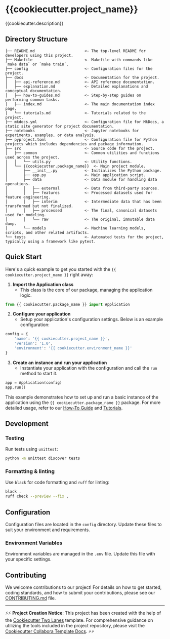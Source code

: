 # {{cookiecutter.project_name}}

{{cookiecutter.description}}

## Directory Structure

```text
├── README.md                      <- The top-level README for developers using this project.
├── Makefile                       <- Makefile with commands like `make data` or `make train`.
├── config                         <- Configuration files for the project.
├── docs                           <- Documentation for the project.
│   ├── api-reference.md           <- API reference documentation.
│   ├── explanation.md             <- Detailed explanations and conceptual documentation.
│   ├── how-to-guides.md           <- Step-by-step guides on performing common tasks.
│   ├── index.md                   <- The main documentation index page.
│   └── tutorials.md               <- Tutorials related to the project.
├── mkdocs.yml                     <- Configuration file for MkDocs, a static site generator for project documentation.
├── notebooks                      <- Jupyter notebooks for experiments, examples, or data analysis.
├── pyproject.toml                 <- Configuration file for Python projects which includes dependencies and package information.
├── src                            <- Source code for the project.
│   ├── common                     <- Common utilities and functions used across the project.
│   │   └── utils.py               <- Utility functions.
│   └── {{cookiecutter.package_name}}  <- Main project module.
│       ├── __init__.py            <- Initializes the Python package.
│       ├── app.py                 <- Main application script.
│       ├── data                   <- Data module for handling data operations.
│       │   ├── external           <- Data from third-party sources.
│       │   ├── features           <- Processed datasets used for feature engineering.
│       │   ├── interim            <- Intermediate data that has been transformed but not finalized.
│       │   ├── processed          <- The final, canonical datasets used for modeling.
│       │   └── raw                <- The original, immutable data dump.
│       └── models                 <- Machine learning models, scripts, and other related artifacts.
└── tests                          <- Automated tests for the project, typically using a framework like pytest.
```

## Quick Start

Here's a quick example to get you started with the `{{
cookiecutter.project_name }}` right away:

1. **Import the Application class**
   - This class is the core of our package, managing the application
     logic.

```python
from {{ cookiecutter.package_name }} import Application
```

2. **Configure your application**
   - Setup your application's configuration settings. Below is an
     example configuration:

```python
config = {
    'name': '{{ cookiecutter.project_name }}',
    'version': '1.0',
    'environment': '{{ cookiecutter.environment_name }}'
}
```

3. **Create an instance and run your application**
   - Instantiate your application with the configuration and call the
     `run` method to start it.

```python
app = Application(config)
app.run()
```

This example demonstrates how to set up and run a basic instance of the
application using the `{{ cookiecutter.package_name }}` package. For
more detailed usage, refer to our [How-To
Guide](./docs/how-to-guides.md) and [Tutorials](./docs/tutorials.md).

## Development

### Testing

Run tests using `unittest`:

```sh
python -m unittest discover tests
```

### Formatting & linting

Use `black` for code formatting and `ruff` for linting:

```sh
black . 
ruff check --preview --fix .
```

## Configuration

Configuration files are located in the `config` directory. Update these
files to suit your environment and requirements.

### Environment Variables

Environment variables are managed in the `.env` file. Update this file
with your specific settings.


## Contributing

We welcome contributions to our project! For details on how to get
started, coding standards, and how to submit your contributions, please
see our [CONTRIBUTING.md](.github/CONTRIBUTING.md) file.

---

⚡⚡ **Project Creation Notice**: This project has been created with the
help of the [Cookiecutter Two
Lanes](https://github.com/markeyser/cookiecutter-two-lanes) template.
For comprehensive guidance on utilizing the tools included in the
project repository, please visit the [Cookiecutter Collabora Template
Docs](https://markeyser.github.io/cookiecutter-two-lanes/). ⚡⚡